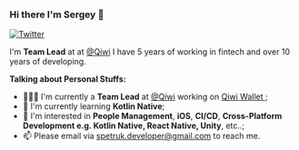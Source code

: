 ### Hi there I'm Sergey 👋


[![Twitter](https://img.shields.io/badge/-Twitter-222222?style=rounded-square&logo=twitter&logoColor=white&link=https://twitter.com/Spetruk)](https://twitter.com/Spetruk) 

I'm **Team Lead** at at [@Qiwi](http://qiwi.com/)
I have 5 years of working in fintech and over 10 years of developing.

**Talking about Personal Stuffs:**

- 👨🏽‍💻 I'm currently a **Team Lead** at [@Qiwi](http://qiwi.com/) working on [Qiwi Wallet ](https://apps.apple.com/ru/app/id350905609);
- 🌱 I'm currently learning **Kotlin Native**; 
- 🤔 I'm interested in **People Management**, **iOS**, **CI/CD**, **Cross-Platform Development e.g. Kotlin Native, React Native, Unity**, etc..;
- 📫 Please email via spetruk.developer@gmail.com to reach me.  

